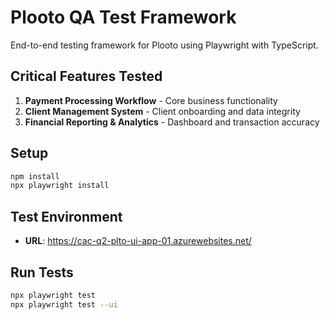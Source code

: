 # Plooto QA Test Framework

End-to-end testing framework for Plooto using Playwright with TypeScript.

## Critical Features Tested

1. **Payment Processing Workflow** - Core business functionality
2. **Client Management System** - Client onboarding and data integrity  
3. **Financial Reporting & Analytics** - Dashboard and transaction accuracy

## Setup

```bash
npm install
npx playwright install
```

## Test Environment
- **URL**: https://cac-q2-plto-ui-app-01.azurewebsites.net/

## Run Tests

```bash
npx playwright test
npx playwright test --ui
```

